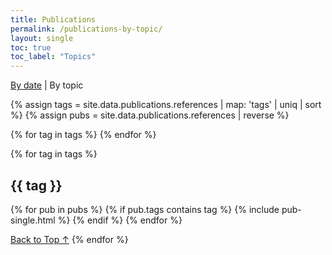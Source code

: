 ```yaml
---
title: Publications
permalink: /publications-by-topic/
layout: single
toc: true
toc_label: "Topics"
---
```


[By date](/publications)
|
By topic

{% assign tags = site.data.publications.references | map: 'tags' | uniq | sort %}
{% assign pubs = site.data.publications.references | reverse %}

{% for tag in tags %}
  <a href="#{{ tag | slugify }}"></a>
{% endfor %}

{% for tag in tags %}
  <h2 id="{{ tag | slugify }}" class="archive__subtitle">{{ tag }}</h2>

  <div class="entries-{{ entries_layout }}">
    {% for pub in pubs %}
      {% if pub.tags contains tag %}
            {% include pub-single.html %}
      {% endif %}
    {% endfor %}
  </div>

  <a href="#page-title" class="back-to-top">Back to Top &uarr;</a>
{% endfor %}